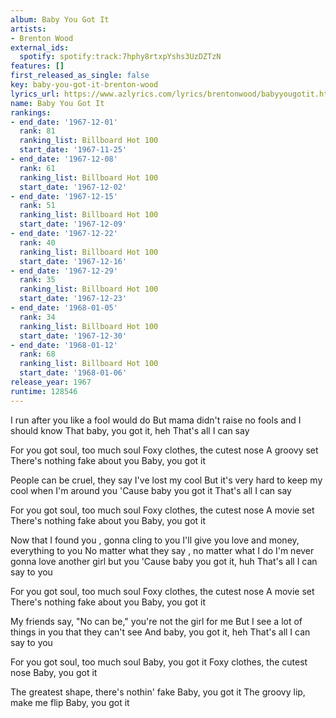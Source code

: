 ```yaml
---
album: Baby You Got It
artists:
- Brenton Wood
external_ids:
  spotify: spotify:track:7hphy8rtxpYshs3UzDZTzN
features: []
first_released_as_single: false
key: baby-you-got-it-brenton-wood
lyrics_url: https://www.azlyrics.com/lyrics/brentonwood/babyyougotit.html
name: Baby You Got It
rankings:
- end_date: '1967-12-01'
  rank: 81
  ranking_list: Billboard Hot 100
  start_date: '1967-11-25'
- end_date: '1967-12-08'
  rank: 61
  ranking_list: Billboard Hot 100
  start_date: '1967-12-02'
- end_date: '1967-12-15'
  rank: 51
  ranking_list: Billboard Hot 100
  start_date: '1967-12-09'
- end_date: '1967-12-22'
  rank: 40
  ranking_list: Billboard Hot 100
  start_date: '1967-12-16'
- end_date: '1967-12-29'
  rank: 35
  ranking_list: Billboard Hot 100
  start_date: '1967-12-23'
- end_date: '1968-01-05'
  rank: 34
  ranking_list: Billboard Hot 100
  start_date: '1967-12-30'
- end_date: '1968-01-12'
  rank: 68
  ranking_list: Billboard Hot 100
  start_date: '1968-01-06'
release_year: 1967
runtime: 128546
---
```

I run after you like a fool would do
But mama didn't raise no fools and I should know
That baby, you got it, heh
That's all I can say

For you got soul, too much soul
Foxy clothes, the cutest nose
A groovy set
There's nothing fake about you
Baby, you got it

People can be cruel, they say I've lost my cool
But it's very hard to keep my cool when I'm around you
'Cause baby you got it
That's all I can say

For you got soul, too much soul
Foxy clothes, the cutest nose
A movie set
There's nothing fake about you
Baby, you got it

Now that I found you , gonna cling to you
I'll give you love and money, everything to you
No matter what they say , no matter what I do
I'm never gonna love another girl but you
'Cause baby you got it, huh
That's all I can say to you

For you got soul, too much soul
Foxy clothes, the cutest nose
A movie set
There's nothing fake about you
Baby, you got it

My friends say, "No can be," you're not the girl for me
But I see a lot of things in you that they can't see
And baby, you got it, heh
That's all I can say to you

For you got soul, too much soul
Baby, you got it
Foxy clothes, the cutest nose
Baby, you got it

The greatest shape, there's nothin' fake
Baby, you got it
The groovy lip, make me flip
Baby, you got it
